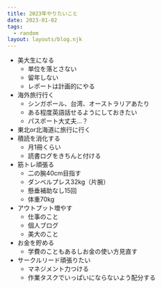 ```yaml
---
title: 2023年やりたいこと
date: 2023-01-02
tags:
  - random
layout: layouts/blog.njk
---
```


- 美大生になる
  - 単位を落とさない
  - 留年しない
  - レポートは計画的にやる
- 海外旅行行く
  - シンガポール、台湾、オーストラリアあたり
  - ある程度英語話せるようにしておきたい
  - パスポート大丈夫…？
- 東北or北海道に旅行に行く
- 積読を消化する
  - 月1冊くらい
  - 読書ログをきちんと付ける
- 筋トレ頑張る
  - 二の腕40cm目指す
  - ダンベルプレス32kg（片腕）
  - 懸垂補助なし15回
  - 体重70kg
- アウトプット増やす
  - 仕事のこと
  - 個人ブログ
  - 美大のこと
- お金を貯める
  - 学費のこともあるしお金の使い方見直す
- サークルリード頑張りたい
  - マネジメント力つける
  - 作業タスクでいっぱいにならないよう配分する
